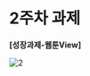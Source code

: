 # 2주차 과제

**[성장과제-웹툰View]**


![2](https://user-images.githubusercontent.com/50662636/84352439-4b319080-abf8-11ea-8626-dab6769d2e9d.PNG)

    


